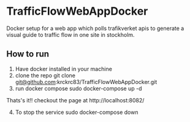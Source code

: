 # TrafficFlowWebAppDocker
Docker setup for a web app which polls trafikverket apis to generate a visual guide to traffic flow in one site in stockholm.

How to run
--------------
1. Have docker installed in your machine
2. clone the repo
  git clone git@github.com:krckrc83/TrafficFlowWebAppDocker.git
3. run docker compose
   sudo docker-compose up -d

Thats's it!! checkout the page at
http://localhost:8082/

4. To stop the service
  sudo docker-compose down



